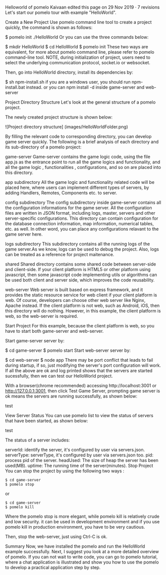 Helloworld of pomelo
Kaivaan edited this page on 29 Nov 2019 · 7 revisions
Let's start our pomelo tour with example "HelloWorld".

Create a New Project
Use pomelo command line tool to create a project quickly, the command is shown as follows:

$ pomelo init ./HelloWorld
Or you can use the three commands below:

$ mkdir HelloWorld
$ cd HelloWorld
$ pomelo init
These two ways are equivalent, for more about pomelo command line, please refer to pomelo command-line tool. NOTE, during initialization of project, users need to select the underlying communication protocol, socket.io or websocket.

Then, go into HelloWorld directory, install its dependencies by:

$ sh npm-install.sh
if you are a windows user, you should run npm-install.bat instead. or you can npm install -d inside game-server and web-server

Project Directory Structure
Let's look at the general structure of a pomelo project.

The newly created project structure is shown below:

![Project directory structure] (images/HelloWorldFolder.png)

By filling the relevant code to corresponding directory, you can develop game server quickly. The following is a brief analysis of each directory and its sub-directory of a pomelo project:

game-server
Game-server contains the game logic code, using the file app.js as the entrance point to run all the game logics and functionality, and all the game logic , functionalities , configurations, and so on are placed into this directory.

app subdirectory
All the game logic and functionality related code will be placed here, where users can implement different types of servers, by adding Handlers, Remotes, Components etc. to server.

config subdirectory
The config subdirectory inside game-server contains all the configuration informations for the game server. All the configuration files are written in JSON format, including logs, master, servers and other server-specific configurations. This directory can contain configuration for the database connection information, map information, numerical tables, etc. as well. In other word, you can place any configurations relavant to the game server here.

logs subdirectory
This subdirectory contains all the running logs of the game server.As we know, logs can be used to debug the project. Also, logs can be treated as a reference for project maitenance.

shared
Shared directory contains some shared code between server-side and client-side. If your client platform is HTML5 or other platform using javascript, then some javascript code implementing utils or algorithms can be used both client and server side, which improves the code reusability.

web-server
Web server is built based on express framework, and it provides the static resource service for web client if your client platform is web. Of course, developers can choose other web server like Nginx, Apache instead. If the client platform is not web, such as Android, iOS, then this directory will do nothing. However, in this example, the client platform is web, so the web-server is required.

Start Project
For this example, because the client platform is web, so you have to start both game-server and web-server.

Start game-server server by:

$ cd game-server
$ pomelo start
Start web-server server by:

$ cd web-server
$ node app
There may be port conflict that leads to fail during startup, if so, just modifying the server's port configuration will work. If all the above are ok and log printed shows that the servers are started sucessfully, then we can test our HelloWorld project.

With a browser(chrome recommended) accessing http://localhost:3001 or http://127.0.0.1:3001, then click Test Game Server, prompting game server is ok means the servers are running successfully, as shown below:

test

View Server Status
You can use pomelo list to view the status of servers that have been started, as shown below:

test

The status of a server includes:

serverId: identify the server, it's configured by user via servers.json.
serverType: serverType, it's configured by user via servers.json too.
pid: process pid of the server.
headUsed: The size of heap the server has been used(MB).
uptime: The running time of the server(minutes).
Stop Project
You can stop the project by using the following two ways :

    $ cd game-server
    $ pomelo stop
or

    $ cd game-server
    $ pomelo kill
Where the pomelo stop is more elegant, while pomelo kill is relatively crude and low security. it can be used in development environment and if you use pomelo kill in production environment, you have to be very cautious.

Then, stop the web-server, just using Ctrl-C is ok.

Summary
Now, we have installed the pomelo and run the HelloWorld example successfully. Next, I suggest you look at a more detailed overview of pomelo. If you can not wait to write code, you can go to pomelo tutorial, where a chat application is illustrated and show you how to use the pomelo to develop a practical application step by step.